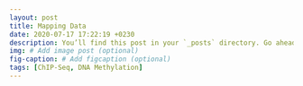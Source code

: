 ```yaml
---
layout: post
title: Mapping Data
date: 2020-07-17 17:22:19 +0230
description: You’ll find this post in your `_posts` directory. Go ahead and edit it and re-build the site to see your changes. # Add post description (optional)
img: # Add image post (optional)
fig-caption: # Add figcaption (optional)
tags: [ChIP-Seq, DNA Methylation]
---
```

